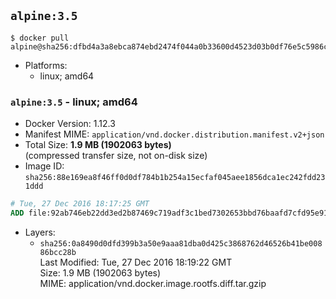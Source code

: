 ## `alpine:3.5`

```console
$ docker pull alpine@sha256:dfbd4a3a8ebca874ebd2474f044a0b33600d4523d03b0df76e5c5986cb02d7e8
```

-	Platforms:
	-	linux; amd64

### `alpine:3.5` - linux; amd64

-	Docker Version: 1.12.3
-	Manifest MIME: `application/vnd.docker.distribution.manifest.v2+json`
-	Total Size: **1.9 MB (1902063 bytes)**  
	(compressed transfer size, not on-disk size)
-	Image ID: `sha256:88e169ea8f46ff0d0df784b1b254a15ecfaf045aee1856dca1ec242fdd231ddd`

```dockerfile
# Tue, 27 Dec 2016 18:17:25 GMT
ADD file:92ab746eb22dd3ed2b87469c719adf3c1bed7302653bbd76baafd7cfd95e911e in / 
```

-	Layers:
	-	`sha256:0a8490d0dfd399b3a50e9aaa81dba0d425c3868762d46526b41be00886bcc28b`  
		Last Modified: Tue, 27 Dec 2016 18:19:22 GMT  
		Size: 1.9 MB (1902063 bytes)  
		MIME: application/vnd.docker.image.rootfs.diff.tar.gzip
